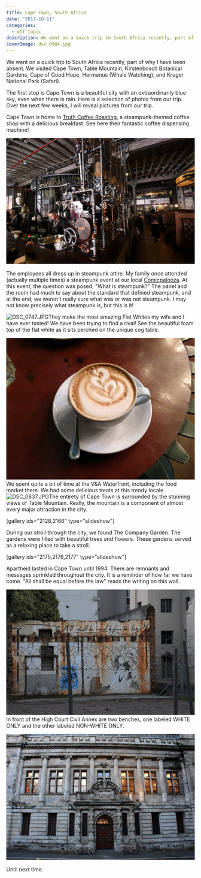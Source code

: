 ```yaml
---
title: Cape Town, South Africa
date: "2017-10-11"
categories: 
  - off-topic
description: We went on a quick trip to South Africa recently, part of why I have been absent. We visited Cape Town, Table Mountain, Kirstenbosch Botanical Gardens, Cape of Good Hope, Hermanus (Whale Watching), and Kruger National Park (Safari).
coverImage: dsc_0984.jpg
---
```


We went on a quick trip to South Africa recently, part of why I have been absent. We visited Cape Town, Table Mountain, Kirstenbosch Botanical Gardens, Cape of Good Hope, Hermanus (Whale Watching), and Kruger National Park (Safari).

The first stop is Cape Town is a beautiful city with an extraordinarily blue sky, even when there is rain. Here is a selection of photos from our trip. Over the next few weeks, I will reveal pictures from our trip.

Cape Town is home to [Truth Coffee Roasting](https://truth.coffee/), a steampunk-themed coffee shop with a delicious breakfast. See here their fantastic coffee dispensing machine!

![DSC_0717-edited.jpg](./images/dsc_0717-edited.jpg)

The employees all dress up in steampunk attire. My family once attended (actually multiple times) a steampunk event at our local [Comicpalooza](https://www.comicpalooza.com/). At this event, the question was posed, "What is steampunk?" The panel and the room had much to say about the standard that defined steampunk, and at the end, we weren't really sure what was or was not steampunk. I may not know precisely what steampunk is, but this is it!

![DSC_0747.JPG](./images/dsc_0747.jpg)They make the most amazing Flat Whites my wife and I have ever tasted! We have been trying to find a rival! See the beautiful foam top of the flat white as it sits perched on the unique cog table.

![IMG_20170817_095020.jpg](./images/img_20170817_095020.jpg)We spent quite a bit of time at the V&A Waterfront, including the food market there. We had some delicious treats at this trendy locale. ![DSC_0837.JPG](./images/dsc_0837.jpg)The entirety of Cape Town is surrounded by the stunning views of Table Mountain. Really, the mountain is a component of almost every major attraction in the city.

\[gallery ids="2128,2166" type="slideshow"\]

During our stroll through the city, we found The Company Garden. The gardens were filled with beautiful trees and flowers. These gardens served as a relaxing place to take a stroll.

\[gallery ids="2175,2176,2177" type="slideshow"\]

Apartheid lasted in Cape Town until 1994. There are remnants and messages sprinkled throughout the city. It is a reminder of how far we have come. "All shall be equal before the law" reads the writing on this wall.

![DSC_0995-edited.jpg](./images/dsc_0995-edited.jpg)In front of the High Court Civil Annex are two benches, one labeled WHITE ONLY and the other labeled NON-WHITE ONLY.

![DSC_1011-edited.jpg](./images/dsc_1011-edited.jpg)

Until next time.
